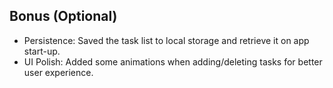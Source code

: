 ## Bonus (Optional)

- Persistence: Saved the task list to local storage and retrieve it on app start-up.
- UI Polish: Added some animations when adding/deleting tasks for better user experience.
